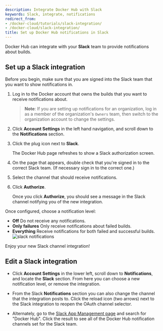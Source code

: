 ```yaml
---
description: Integrate Docker Hub with Slack
keywords: Slack, integrate, notifications
redirect_from:
- /docker-cloud/tutorials/slack-integration/
- /docker-cloud/slack-integration/
title: Set up Docker Hub notifications in Slack
---
```


Docker Hub can integrate with your **Slack** team to provide notifications about builds.

## Set up a Slack integration

Before you begin, make sure that you are signed into the Slack team that you want to show notifications in.

1. Log in to the Docker account that owns the builds that you want to receive notifications about.

    > **Note**: If you are setting up notifications for an organization, log in as a member of the organization's `Owners` team, then switch to the organization account to change the settings.

2. Click **Account Settings** in the left hand navigation, and scroll down to the **Notifications** section.

3. Click the plug icon next to **Slack**.

    The Docker Hub page refreshes to show a Slack authorization screen.

4. On the page that appears, double check that you're signed in to the correct Slack team. (If necessary sign in to the correct one.)
5. Select the channel that should receive notifications.
6. Click **Authorize**.

    Once you click **Authorize**, you should see a message in the Slack channel notifying you of the new integration.

Once configured, choose a notification level:

* **Off** Do not receive any notifications.
* **Only failures** Only receive notifications about failed builds.
* **Everything** Receive notifications for both failed and successful builds.
  ![slack notifications](images/slack-notification-updates.png)

Enjoy your new Slack channel integration!

## Edit a Slack integration

* Click **Account Settings** in the lower left, scroll down to **Notifications**, and locate the **Slack** section. From here you can choose a new notification level, or remove the integration.

* From the Slack **Notifications** section you can also change the channel that the integration posts to. Click the reload icon (two arrows) next to the Slack integration to reopen the OAuth channel selector.

* Alternately, go to the <a href="https://slack.com/apps/manage" target="_blank" rel="noopener">Slack App Management page</a> and search for "Docker Hub". Click the result to see all of the Docker Hub notification channels set for the Slack team.
